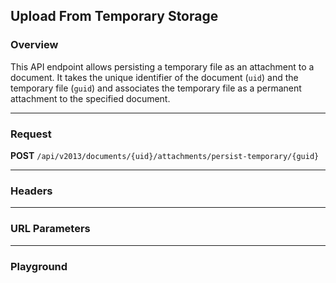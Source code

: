 ## Upload From Temporary Storage

### Overview
This API endpoint allows persisting a temporary file as an attachment to a document. It takes the unique identifier of the document (`uid`) and the temporary file (`guid`) and associates the temporary file as a permanent attachment to the specified document.

---

### Request
**POST** `/api/v2013/documents/{uid}/attachments/persist-temporary/{guid}`

---

### Headers
<!--@include: @/../components/common/header/authorization.md-->

---

### URL Parameters
<!--@include: @/../components/common/url/uid-guid.md-->

---

### Playground

<SwaggerUI :swaggerSpecs="swaggerCHStorageSpecs" />
